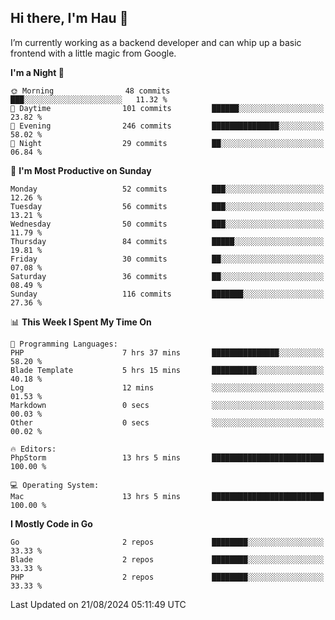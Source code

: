 ## Hi there, I'm Hau 👋
I’m currently working as a backend developer and can whip up a basic frontend with a little magic from Google. 

<!--START_SECTION:waka-->
**I'm a Night 🦉** 

```text
🌞 Morning                48 commits          ███░░░░░░░░░░░░░░░░░░░░░░   11.32 % 
🌆 Daytime                101 commits         ██████░░░░░░░░░░░░░░░░░░░   23.82 % 
🌃 Evening                246 commits         ███████████████░░░░░░░░░░   58.02 % 
🌙 Night                  29 commits          ██░░░░░░░░░░░░░░░░░░░░░░░   06.84 % 
```
📅 **I'm Most Productive on Sunday** 

```text
Monday                   52 commits          ███░░░░░░░░░░░░░░░░░░░░░░   12.26 % 
Tuesday                  56 commits          ███░░░░░░░░░░░░░░░░░░░░░░   13.21 % 
Wednesday                50 commits          ███░░░░░░░░░░░░░░░░░░░░░░   11.79 % 
Thursday                 84 commits          █████░░░░░░░░░░░░░░░░░░░░   19.81 % 
Friday                   30 commits          ██░░░░░░░░░░░░░░░░░░░░░░░   07.08 % 
Saturday                 36 commits          ██░░░░░░░░░░░░░░░░░░░░░░░   08.49 % 
Sunday                   116 commits         ███████░░░░░░░░░░░░░░░░░░   27.36 % 
```


📊 **This Week I Spent My Time On** 

```text
💬 Programming Languages: 
PHP                      7 hrs 37 mins       ███████████████░░░░░░░░░░   58.20 % 
Blade Template           5 hrs 15 mins       ██████████░░░░░░░░░░░░░░░   40.18 % 
Log                      12 mins             ░░░░░░░░░░░░░░░░░░░░░░░░░   01.53 % 
Markdown                 0 secs              ░░░░░░░░░░░░░░░░░░░░░░░░░   00.03 % 
Other                    0 secs              ░░░░░░░░░░░░░░░░░░░░░░░░░   00.02 % 

🔥 Editors: 
PhpStorm                 13 hrs 5 mins       █████████████████████████   100.00 % 

💻 Operating System: 
Mac                      13 hrs 5 mins       █████████████████████████   100.00 % 
```

**I Mostly Code in Go** 

```text
Go                       2 repos             ████████░░░░░░░░░░░░░░░░░   33.33 % 
Blade                    2 repos             ████████░░░░░░░░░░░░░░░░░   33.33 % 
PHP                      2 repos             ████████░░░░░░░░░░░░░░░░░   33.33 % 
```




 Last Updated on 21/08/2024 05:11:49 UTC
<!--END_SECTION:waka-->
